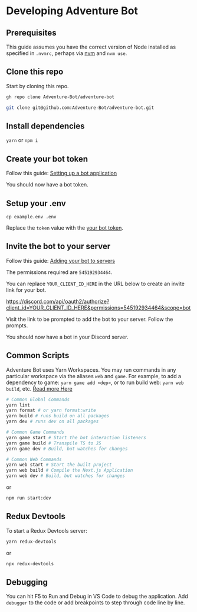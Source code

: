 # Developing Adventure Bot

## Prerequisites

This guide assumes you have the correct version of Node installed as specified in `.nvmrc`, perhaps via [nvm](https://github.com/nvm-sh/nvm) and `nvm use`.

## Clone this repo

Start by cloning this repo.

```sh
gh repo clone Adventure-Bot/adventure-bot
```

```sh
git clone git@github.com:Adventure-Bot/adventure-bot.git
````

## Install dependencies

`yarn` or `npm i`

## Create your bot token

Follow this guide: [Setting up a bot application](https://discordjs.guide/preparations/setting-up-a-bot-application.html#creating-your-bot)

You should now have a bot token.

## Setup your .env

`cp example.env .env`

Replace the `token` value with the [your bot token](#create-your-bot-token).

## Invite the bot to your server

Follow this guide:
[Adding your bot to servers](https://discordjs.guide/preparations/adding-your-bot-to-servers.html#bot-invite-links)

The permissions required are `545192934464`. 

You can replace `YOUR_CLIENT_ID_HERE` in the URL below to create an invite link for your bot.

https://discord.com/api/oauth2/authorize?client_id=YOUR_CLIENT_ID_HERE&permissions=545192934464&scope=bot

Visit the link to be prompted to add the bot to your server. Follow the prompts.

You should now have a bot in your Discord server.

## Common Scripts
Adventure Bot uses Yarn Workspaces. You may run commands in any particular workspace via the aliases `web` and `game`. For example, to add a dependency to game: `yarn game add <dep>`, or to run build web: `yarn web build`, etc. [Read more Here](https://classic.yarnpkg.com/lang/en/docs/workspaces/)

```sh
# Common Global Commands
yarn lint
yarn format # or yarn format:write
yarn build # runs build on all packages
yarn dev # runs dev on all packages

# Common Game Commands
yarn game start # Start the bot interaction listeners
yarn game build # Transpile TS to JS
yarn game dev # Build, but watches for changes

# Common Web Commands
yarn web start # Start the built project
yarn web build # Compile the Next.js Application
yarn web dev # Build, but watches for changes
```

or

```sh
npm run start:dev
```

## Redux Devtools

To start a Redux Devtools server:

```sh
yarn redux-devtools
```

or

```sh
npx redux-devtools
```

## Debugging

You can hit F5 to Run and Debug in VS Code to debug the application. Add `debugger` to the code or add breakpoints to step through code line by line.
